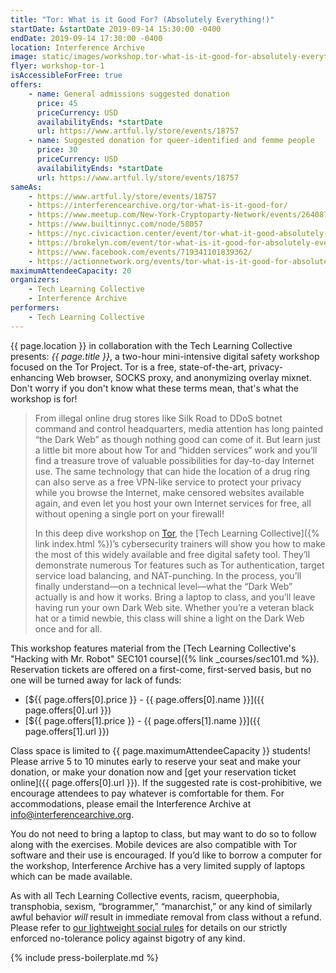 ```yaml
---
title: "Tor: What is it Good For? (Absolutely Everything!)"
startDate: &startDate 2019-09-14 15:30:00 -0400
endDate: 2019-09-14 17:30:00 -0400
location: Interference Archive
image: static/images/workshop.tor-what-is-it-good-for-absolutely-everything.rectangle.png
flyer: workshop-tor-1
isAccessibleForFree: true
offers:
    - name: General admissions suggested donation
      price: 45
      priceCurrency: USD
      availabilityEnds: *startDate
      url: https://www.artful.ly/store/events/18757
    - name: Suggested donation for queer-identified and femme people
      price: 30
      priceCurrency: USD
      availabilityEnds: *startDate
      url: https://www.artful.ly/store/events/18757
sameAs:
    - https://www.artful.ly/store/events/18757
    - https://interferencearchive.org/tor-what-is-it-good-for/
    - https://www.meetup.com/New-York-Cryptoparty-Network/events/264087954/
    - https://www.builtinnyc.com/node/58057
    - https://nyc.civicaction.center/event/tor-what-it-good-absolutely-everything-0
    - https://brokelyn.com/event/tor-what-is-it-good-for-absolutely-everything-2/
    - https://www.facebook.com/events/719341101839362/
    - https://actionnetwork.org/events/tor-what-is-it-good-for-absolutely-everything
maximumAttendeeCapacity: 20
organizers:
    - Tech Learning Collective
    - Interference Archive
performers:
    - Tech Learning Collective
---
```


{{ page.location }} in collaboration with the Tech Learning Collective presents: *{{ page.title }}*, a two-hour mini-intensive digital safety workshop focused on the Tor Project. Tor is a free, state-of-the-art, privacy-enhancing Web browser, SOCKS proxy, and anonymizing overlay mixnet. Don't worry if you don't know what these terms mean, that's what the workshop is for!

> From illegal online drug stores like Silk Road to DDoS botnet command and control headquarters, media attention has long painted “the Dark Web” as though nothing good can come of it. But learn just a little bit more about how Tor and “hidden services” work and you’ll find a treasure trove of valuable possibilities for day-to-day Internet use. The same technology that can hide the location of a drug ring can also serve as a free VPN-like service to protect your privacy while you browse the Internet, make censored websites available again, and even let you host your own Internet services for free, all without opening a single port on your firewall!
>
> In this deep dive workshop on [Tor](https://torproject.org/), the [Tech Learning Collective]({% link index.html %})’s cybersecurity trainers will show you how to make the most of this widely available and free digital safety tool. They’ll demonstrate numerous Tor features such as Tor authentication, target service load balancing, and NAT-punching. In the process, you’ll finally understand—on a technical level—what the “Dark Web” actually is and how it works. Bring a laptop to class, and you’ll leave having run your own Dark Web site. Whether you’re a veteran black hat or a timid newbie, this class will shine a light on the Dark Web once and for all.

This workshop features material from the [Tech Learning Collective's "Hacking with Mr. Robot" SEC101 course]({% link _courses/sec101.md %}). Reservation tickets are offered on a first-come, first-served basis, but no one will be turned away for lack of funds:

* [${{ page.offers[0].price }} - {{ page.offers[0].name }}]({{ page.offers[0].url }})
* [${{ page.offers[1].price }} - {{ page.offers[1].name }}]({{ page.offers[1].url }})

Class space is limited to {{ page.maximumAttendeeCapacity }} students! Please arrive 5 to 10 minutes early to reserve your seat and make your donation, or make your donation now and [get your reservation ticket online]({{ page.offers[0].url }}). If the suggested rate is cost-prohibitive, we encourage attendees to pay whatever is comfortable for them. For accommodations, please email the Interference Archive at [info@interferencearchive.org](mailto:info@interferencearchive.org).

You do not need to bring a laptop to class, but may want to do so to follow along with the exercises. Mobile devices are also compatible with Tor software and their use is encouraged. If you&rsquo;d like to borrow a computer for the workshop, Interference Archive has a very limited supply of laptops which can be made available.

As with all Tech Learning Collective events, racism, queerphobia, transphobia, sexism, “brogrammer,” “manarchist,” or any kind of similarly awful behavior *will* result in immediate removal from class without a refund. Please refer to [our lightweight social rules](https://github.com/AnarchoTechNYC/meta/wiki/Social-rules) for details on our strictly enforced no-tolerance policy against bigotry of any kind.

{% include press-boilerplate.md %}
